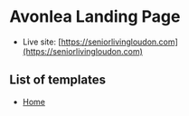 # Avonlea Landing Page

- Live site: [https://seniorlivingloudon.com](https://seniorlivingloudon.com)

## List of templates

- [Home](https://kywebdev.com/Avonlea)